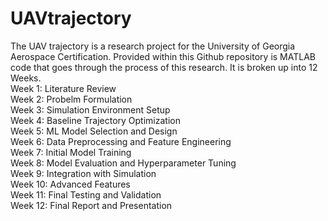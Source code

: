 # UAVtrajectory
The UAV trajectory is a research project for the University of Georgia Aerospace Certification. Provided within this Github repository is MATLAB code that goes through the process of this research. It is broken up into 12 Weeks.  
Week 1: Literature Review   
Week 2: Probelm Formulation  
Week 3: Simulation Environment Setup  
Week 4: Baseline Trajectory Optimization  
Week 5: ML Model Selection and Design  
Week 6: Data Preprocessing and Feature Engineering  
Week 7: Initial Model Training  
Week 8: Model Evaluation and Hyperparameter Tuning  
Week 9: Integration with Simulation  
Week 10: Advanced Features  
Week 11: Final Testing and Validation  
Week 12: Final Report and Presentation
